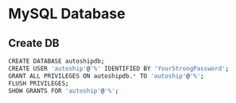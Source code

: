 # MySQL Database

## Create DB
```bash
CREATE DATABASE autoshipdb;
CREATE USER 'autoship'@'%' IDENTIFIED BY 'YourStrongPassword';
GRANT ALL PRIVILEGES ON autoshipdb.* TO 'autoship'@'%';
FLUSH PRIVILEGES;
SHOW GRANTS FOR 'autoship'@'%';
```
